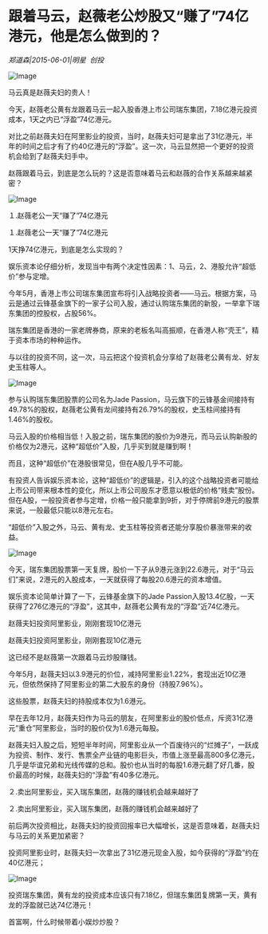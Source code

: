 # 跟着马云，赵薇老公炒股又“赚了”74亿港元，他是怎么做到的？

*郑道森|2015-06-01|明星 
                                                创投*

![Image](http://si1.go2yd.com/get-image/0LSev7BlQPo)

马云真是赵薇夫妇的贵人！

今天，赵薇老公黄有龙跟着马云一起入股香港上市公司瑞东集团，7.18亿港元投资成本，1天之内已“浮盈”74亿港元。

对比之前赵薇夫妇在阿里影业的投资，当时，赵薇夫妇可是拿出了31亿港元，半年的时间之后才有了约40亿港元的“浮盈”。这一次，马云显然把一个更好的投资机会给到了赵薇夫妇手中。

赵薇跟着马云，到底是怎么玩的？这是否意味着马云和赵薇的合作关系越来越紧密？

![Image](http://si1.go2yd.com/get-image/0LSev8iLWeu)

１.赵薇老公一天“赚了”74亿港元

１.赵薇老公一天“赚了”74亿港元

1天挣74亿港元，到底是怎么实现的？

娱乐资本论仔细分析，发现当中有两个决定性因素：1、马云，2、港股允许“超低价”参与定增。

今年5月，香港上市公司瑞东集团宣布将引入战略投资者——马云。根据方案，马云是通过云锋基金旗下的一家子公司入股，通过认购瑞东集团的新股，一举拿下瑞东集团的控股权，占股56%。

瑞东集团是香港的一家老牌券商，原来的老板名叫高振顺，在香港人称“壳王”，精于资本市场的种种运作。

与以往的投资不同，这一次，马云把这个投资机会分享给了赵薇老公黄有龙、好友史玉柱等人。

![Image](http://si1.go2yd.com/get-image/0LSev5w26nQ)

参与认购瑞东集团股票的公司名为Jade Passion，马云旗下的云锋基金间接持有49.78%的股权，赵薇老公黄有龙间接持有26.79%的股权，史玉柱间接持有1.46%的股权。

马云入股的价格相当低！入股之前，瑞东集团的股价为9港元，而马云认购新股的价格仅为2港元，这种“超低价”入股，几乎买到就是赚到啊！

而且，这种“超低价”在港股很常见，但在A股几乎不可能。

有投资人告诉娱乐资本论，这种“超低价”的逻辑是，引入的这个战略投资者可能给上市公司带来根本性的变化，所以上市公司股东才愿意以极低的价格“贱卖”股份。但在A股，一般投资者参与定增，价格一般只能拿到9折，对于停牌前9港元的股票来说，一般最低只能以8港元左右。

“超低价”入股之外，马云、黄有龙、史玉柱等投资者还能分享股价暴涨带来的收益。

![Image](http://si1.go2yd.com/get-image/0LSev2sVWkq)

今天，瑞东集团股票第一天复牌，股价一下子从9港元涨到22.6港元，对于“马云们”来说，2港元的入股成本，一天就获得了每股20.6港元的资本增值。

娱乐资本论简单计算了一下，云锋基金旗下的Jade Passion入股13.4亿股，一天获得了276亿港元的“浮盈”，这其中，赵薇老公黄有龙的“浮盈”近74亿港元。

赵薇夫妇投资阿里影业，刚刚套现10亿港元

赵薇夫妇投资阿里影业，刚刚套现10亿港元

这已经不是赵薇第一次跟着马云炒股赚钱。

今年5月，赵薇夫妇以3.9港元的价位，减持阿里影业1.22%，套现出近10亿港元，但依然保持了阿里影业的第二大股东的身份（持股7.96%）。

这些股票，赵薇夫妇的持股成本仅为1.6港元。

早在去年12月，赵薇夫妇作为马云的朋友，在阿里影业的股价低点，斥资31亿港元“重仓”阿里影业，当时的股价仅为1.6港元每股。

赵薇夫妇入股之后，短短半年时间，阿里影业从一个百废待兴的“烂摊子”，一跃成为投资、制作、发行、售票全产业链的电影巨头，市值上涨至最高800多亿港元，几乎是华谊兄弟和光线传媒的总和。股价也从当时的每股1.6港元翻了好几番，股价最高的时候，赵薇夫妇的“浮盈”有40多亿港元。

２.卖出阿里影业，买入瑞东集团，赵薇的赚钱机会越来越好了

２.卖出阿里影业，买入瑞东集团，赵薇的赚钱机会越来越好了

前后两次投资相比，赵薇夫妇的投资回报率已大幅增长，这是否意味着，赵薇夫妇与马云的关系更加紧密？

投资阿里影业时，赵薇夫妇一次拿出了31亿港元现金入股，如今获得的“浮盈”约在40亿港元；

![Image](http://si1.go2yd.com/get-image/0LSev4Kn6pM)

投资瑞东集团，黄有龙的投资成本应该只有7.18亿，但瑞东集团复牌第一天，黄有龙的浮盈就已达74亿港元！

首富啊，什么时候带着小娱炒炒股？

